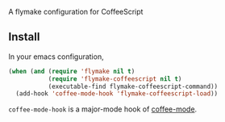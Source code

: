 
A flymake configuration for CoffeeScript

## Install

In your emacs configuration,

```el
(when (and (require 'flymake nil t)
		   (require 'flymake-coffeescript nil t)
		   (executable-find flymake-coffeescript-command))
  (add-hook 'coffee-mode-hook 'flymake-coffeescript-load))
```

`coffee-mode-hook` is a major-mode hook of [coffee-mode](https://github.com/defunkt/coffee-mode).

